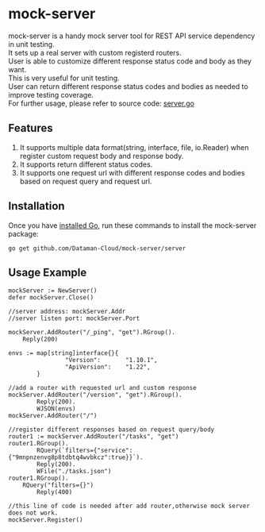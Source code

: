 # mock-server
mock-server is a handy mock server tool for REST API service dependency in unit testing.  
It sets up a real server with custom registerd routers.  
User is able to customize different response status code and body as they want.  
This is very useful for unit testing.  
User can return different response status codes and bodies as needed to improve testing coverage.  
For further usage, please refer to source code: [server.go](https://github.com/Dataman-Cloud/mock-server/blob/master/server/server.go)  

## Features
1. It supports multiple data format(string, interface, file, io.Reader) when register custom request body and response body.
2. It supports return different status codes.
3. It supports one request url with different response codes and bodies based on request query and request url. 

## Installation
Once you have [installed Go](https://golang.org/doc/install#releases), run these commands to install the mock-server package:
```
go get github.com/Dataman-Cloud/mock-server/server
```

## Usage Example
```
mockServer := NewServer()
defer mockServer.Close()

//server address: mockServer.Addr
//server listen port: mockServer.Port

mockServer.AddRouter("/_ping", "get").RGroup().
	Reply(200)

envs := map[string]interface{}{
                "Version":       "1.10.1",
                "ApiVersion":    "1.22",
        }

//add a router with requested url and custom response
mockServer.AddRouter("/version", "get").RGroup().
        Reply(200).
        WJSON(envs)
mockServer.AddRouter("/")

//register different responses based on request query/body
router1 := mockServer.AddRouter("/tasks", "get")
router1.RGroup().
        RQuery(`filters={"service":{"9mnpnzenvg8p8tdbtq4wvbkcz":true}}`).
        Reply(200).
        WFile("./tasks.json")
router1.RGroup().
	RQuery("filters={}")
        Reply(400)

//this line of code is needed after add router,otherwise mock server does not work.
mockServer.Register()
```
